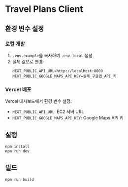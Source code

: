 # Travel Plans Client

## 환경 변수 설정

### 로컬 개발
1. `.env.example`을 복사하여 `.env.local` 생성
2. 실제 값으로 변경:
   ```
   NEXT_PUBLIC_API_URL=http://localhost:8000
   NEXT_PUBLIC_GOOGLE_MAPS_API_KEY=실제_구글맵_API_키
   ```

### Vercel 배포
Vercel 대시보드에서 환경 변수 설정:
- `NEXT_PUBLIC_API_URL`: EC2 서버 URL
- `NEXT_PUBLIC_GOOGLE_MAPS_API_KEY`: Google Maps API 키

## 실행
```bash
npm install
npm run dev
```

## 빌드
```bash
npm run build
```